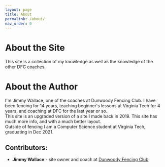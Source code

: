 ```yaml
---
layout: page
title: About
permalink: /about/
nav_order: 0
---
```

# About the Site
This site is a collection of my knowledge as well as the knowledge of the other DFC coaches.

# About the Author 
I'm Jimmy Wallace, one of the coaches at Dunwoody Fencing Club. I have been fencing for 14 years, teaching beginner's lessons at Virginia Tech for 4 years, and coaching at DFC for the last year or so.  
This site is an upgraded version of a site I made back in 2019. This site has much more info, and with a much better layout.  
Outside of fencing I am a Computer Science student at Virginia Tech, graduating in Dec 2021.   

## Contributors:
* **Jimmy Wallace** - site owner and coach at [Dunwoody Fencing Club](https://www.dunwoodyfencingclub.com/coaches)
